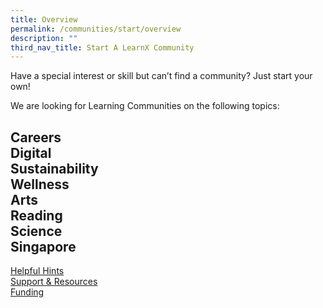 ```yaml
---
title: Overview
permalink: /communities/start/overview
description: ""
third_nav_title: Start A LearnX Community
---
```

Have a special interest or skill but can’t find a community? Just start your own!

We are looking for Learning Communities on the following topics:

## **Careers<br>Digital<br>Sustainability<br>Wellness<br>Arts<br>Reading<br>Science<br>Singapore**

<div class="row is-multiline">
  <div class="col is-one-third">
    <div class="clickbox is-generic">
      <a href="/communities/start/helpful-hints">
        <span>Helpful Hints</span>
      </a>
    </div>
  </div>
  <div class="col is-one-third">
    <div class="clickbox is-generic">
      <a href="/communities/start/support-resources">
        <span>Support & Resources</span>
      </a>
    </div>
  </div>
  <div class="col is-one-third">
    <div class="clickbox is-generic">
      <a href="/communities/start/funding">
        <span>Funding</span>
      </a>
    </div>
  </div>
</div>